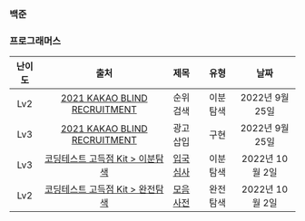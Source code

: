 ### 백준

### 프로그래머스

|난이도|출처|제목|유형|날짜|
|:-:|:-:|:-|:-:|:-:|
|Lv2|[2021 KAKAO BLIND RECRUITMENT](https://school.programmers.co.kr/learn/challenges?page=1&partIds=20069)|순위검색|이분탐색|2022년 9월 25일|
|Lv3|[2021 KAKAO BLIND RECRUITMENT](https://school.programmers.co.kr/learn/challenges?page=1&partIds=20069)|광고삽입|구현|2022년 9월 25일|
|Lv3|[코딩테스트 고득점 Kit > 이분탐색](https://school.programmers.co.kr/learn/courses/30/parts/12486)|[입국심사](https://school.programmers.co.kr/learn/courses/30/lessons/43238)|이분탐색|2022년 10월 2일|
|Lv2|[코딩테스트 고득점 Kit > 완전탐색](https://school.programmers.co.kr/learn/courses/30/parts/12230)|[모음사전](https://school.programmers.co.kr/learn/courses/30/lessons/43238)|완전탐색|2022년 10월 2일|

